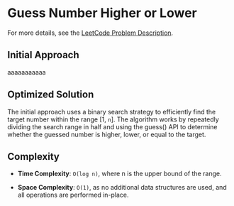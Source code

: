 # Guess Number Higher or Lower

For more details, see the [LeetCode Problem Description](https://leetcode.com/problems/guess-number-higher-or-lower/description/).

## Initial Approach

aaaaaaaaaaa

## Optimized Solution

The initial approach uses a binary search strategy to efficiently find the target number within the range [1, `n`]. The algorithm works by repeatedly dividing the search range in half and using the guess() API to determine whether the guessed number is higher, lower, or equal to the target.

## Complexity

- **Time Complexity**: `O(log n)`, where n is the upper bound of the range.

- **Space Complexity**: `O(1)`, as no additional data structures are used, and all operations are performed in-place.
